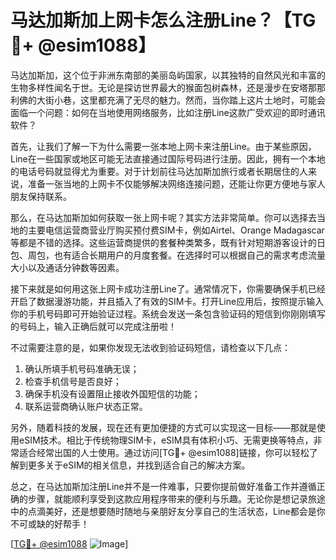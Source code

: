 # 马达加斯加上网卡怎么注册Line？【TG💪+ @esim1088】

马达加斯加，这个位于非洲东南部的美丽岛屿国家，以其独特的自然风光和丰富的生物多样性闻名于世。无论是探访世界最大的猴面包树森林，还是漫步在安塔那那利佛的大街小巷，这里都充满了无尽的魅力。然而，当你踏上这片土地时，可能会面临一个问题：如何在当地使用网络服务，比如注册Line这款广受欢迎的即时通讯软件？

首先，让我们了解一下为什么需要一张本地上网卡来注册Line。由于某些原因，Line在一些国家或地区可能无法直接通过国际号码进行注册。因此，拥有一个本地的电话号码就显得尤为重要。对于计划前往马达加斯加旅行或者长期居住的人来说，准备一张当地的上网卡不仅能够解决网络连接问题，还能让你更方便地与家人朋友保持联系。

那么，在马达加斯加如何获取一张上网卡呢？其实方法非常简单。你可以选择去当地的主要电信运营商营业厅购买预付费SIM卡，例如Airtel、Orange Madagascar等都是不错的选择。这些运营商提供的套餐种类繁多，既有针对短期游客设计的日包、周包，也有适合长期用户的月度套餐。在选择时可以根据自己的需求考虑流量大小以及通话分钟数等因素。

接下来就是如何用这张上网卡成功注册Line了。通常情况下，你需要确保手机已经开启了数据漫游功能，并且插入了有效的SIM卡。打开Line应用后，按照提示输入你的手机号码即可开始验证过程。系统会发送一条包含验证码的短信到你刚刚填写的号码上，输入正确后就可以完成注册啦！

不过需要注意的是，如果你发现无法收到验证码短信，请检查以下几点：
1. 确认所填手机号码准确无误；
2. 检查手机信号是否良好；
3. 确保手机没有设置阻止接收外国短信的功能；
4. 联系运营商确认账户状态正常。

另外，随着科技的发展，现在还有更加便捷的方式可以实现这一目标——那就是使用eSIM技术。相比于传统物理SIM卡，eSIM具有体积小巧、无需更换等特点，非常适合经常出国的人士使用。通过访问[TG💪+ @esim1088]链接，你可以轻松了解到更多关于eSIM的相关信息，并找到适合自己的解决方案。

总之，在马达加斯加注册Line并不是一件难事，只要你提前做好准备工作并遵循正确的步骤，就能顺利享受到这款应用程序带来的便利与乐趣。无论你是想记录旅途中的点滴美好，还是想要随时随地与亲朋好友分享自己的生活状态，Line都会是你不可或缺的好帮手！

[[TG💪+ @esim1088](https://t.me/s/esim1088) ![Image](https://i.postimg.cc/4NQfJmqS/Snipaste-2025-05-13-00-14-12.png)]